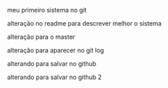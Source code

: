 meu primeiro sistema no git

alteração no readme para descrever melhor o sistema

alteração para o master


alteração para aparecer no git log


alterando para salvar no github

alterando para salvar no github 2